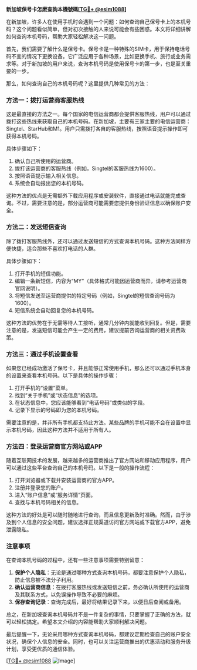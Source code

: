 **新加坡保号卡怎麽查詢本機號碼[[TG💪+ @esim1088](https://t.me/s/esim1088)]**

在新加坡，许多人在使用手机时会遇到一个问题：如何查询自己保号卡上的本机号码？这个问题看似简单，但对初次接触的人来说可能会有些困惑。本文将详细讲解如何查询本机号码，帮助大家轻松解决这一问题。

首先，我们需要了解什么是保号卡。保号卡是一种特殊的SIM卡，用于保持电话号码不变的情况下更换设备。它广泛应用于各种场景，比如更换手机、旅行或业务需求等。对于新加坡的用户来说，查询本机号码是使用保号卡的第一步，也是至关重要的一步。

那么，如何查询自己的本机号码呢？这里提供几种常见的方法：

### 方法一：拨打运营商客服热线

这是最直接的方法之一。每个国家的电信运营商都会提供客服热线，用户可以通过拨打这些热线来获取自己的本机号码。在新加坡，主要有三家主要的电信运营商：Singtel、StarHub和M1。用户只需拨打各自的客服热线，按照语音提示操作即可获得本机号码。

具体步骤如下：
1. 确认自己所使用的运营商。
2. 拨打该运营商的客服热线（例如，Singtel的客服热线为1600）。
3. 按照语音提示输入相关信息。
4. 系统会自动报出您的本机号码。

这种方法的优点是无需额外下载应用程序或安装软件，直接通过电话就能完成查询。不过，需要注意的是，部分运营商可能需要您提供身份验证信息以确保账户安全。

### 方法二：发送短信查询

除了拨打客服热线外，还可以通过发送短信的方式查询本机号码。这种方法同样方便快捷，适合那些不喜欢打电话的人群。

具体步骤如下：
1. 打开手机的短信功能。
2. 编辑一条新短信，内容为“MY”（具体格式可能因运营商而异，请参考运营商官网说明）。
3. 将短信发送至运营商提供的特定号码（例如，Singtel的短信查询号码为1600）。
4. 短信系统会自动回复您的本机号码。

这种方法的优势在于无需等待人工接听，通常几分钟内就能收到回复。但是，需要注意的是，发送短信可能会产生一定的费用，建议提前咨询运营商的相关资费政策。

### 方法三：通过手机设置查看

如果您已经成功激活了保号卡，并且能够正常使用手机，那么还可以通过手机本身的设置来查看本机号码。以下是具体的操作步骤：

1. 打开手机的“设置”菜单。
2. 找到“关于手机”或“状态信息”的选项。
3. 在状态信息中，您应该能够看到“电话号码”或类似的字段。
4. 记录下显示的号码即为您的本机号码。

需要注意的是，并非所有手机都支持此方法。某些品牌的手机可能不会在设置中显示本机号码，因此这种方法并不适用于所有人。

### 方法四：登录运营商官方网站或APP

随着互联网技术的发展，越来越多的运营商推出了官方网站和移动应用程序，用户可以通过这些平台查询自己的本机号码。以下是一般的操作流程：

1. 打开浏览器或下载并安装运营商的官方APP。
2. 注册并登录您的账户。
3. 进入“账户信息”或“服务详情”页面。
4. 查找与本机号码相关的信息。

这种方法的好处是可以随时随地进行查询，而且信息更新及时准确。然而，由于涉及到个人信息的安全问题，建议选择正规渠道访问官方网站或下载官方APP，避免泄露隐私。

### 注意事项

在查询本机号码的过程中，还有一些注意事项需要特别留意：

1. **保护个人隐私**：无论是通过哪种方式查询本机号码，都要注意保护个人隐私，防止信息被不法分子利用。
2. **确认运营商信息**：在拨打客服热线或发送短信之前，务必确认所使用的运营商及其联系方式，以免误操作导致不必要的麻烦。
3. **保存查询记录**：查询完成后，最好将结果记录下来，以便日后查阅或备用。

总之，在新加坡查询本机号码并不是一件复杂的事情，只要掌握了正确的方法，就可以轻松搞定。希望本文介绍的内容能帮助大家顺利解决问题。

最后提醒一下，无论采用哪种方式查询本机号码，都建议定期检查自己的账户安全状况，确保个人信息的安全。同时，也可以关注运营商推出的优惠活动和服务升级计划，享受更优质的通信体验。

[[TG💪+ @esim1088](https://t.me/s/esim1088) ![Image](https://i.postimg.cc/4NQfJmqS/Snipaste-2025-05-13-00-14-12.png)]